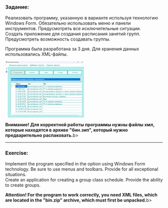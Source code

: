 <h3 align="left">Задание:</h3>
<p align="left">Реализовать программу, указанную в варианте используя технологию Windows Form. Обязательно использовать меню и панели инструментов. Предусмотреть все исключительные ситуации.<br>Создать приложение для создания расписания занятий групп. Предусмотреть возможность создавать группы.</p>
<p align="left">Программа была разработана за 3 дня. Для хранения данных использовались XML-файлы.</p>
<img align="center" src="https://github.com/alenoktee/Schedule/blob/master/Main.png" width="50%" height="35%"></img>
<p align="left"><b>Внимание! Для корректной работы программы нужны файлы хмл, которые находятся в архиве "бин.зип", который нужно предварительно распаковать.</b>b></p>
<hr>
<h3 align="left">Exercise:</h3>
<p align="left">Implement the program specified in the option using Windows Form technology. Be sure to use menus and toolbars. Provide for all exceptional situations.<br>Create an application for creating a group class schedule. Provide the ability to create groups.</p>
<p align="left"><b>Attention! For the program to work correctly, you need XML files, which are located in the "bin.zip" archive, which must first be unpacked.</b>b></p>
